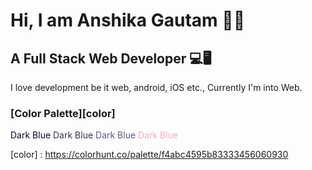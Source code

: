 # Hi, I am Anshika Gautam 👋🏼
## A Full Stack Web Developer 💻🖥
I love development be it web, android, iOS etc., Currently I'm into Web.

### [Color Palette][color]
<span style="color:#060930">Dark Blue</span>
<span style="color:#333456">Dark Blue</span>
<span style="color:#595B83">Dark Blue</span>
<span style="color:#F4ABC4">Dark Blue</span>



[color] : https://colorhunt.co/palette/f4abc4595b83333456060930